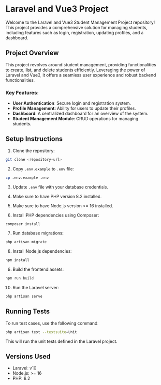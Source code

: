 # Laravel and Vue3 Project

Welcome to the Laravel and Vue3 Student Management Project repository! This project provides a comprehensive solution for managing students, including features such as login, registration, updating profiles, and a dashboard.

## Project Overview

This project revolves around student management, providing functionalities to create, list, and delete students efficiently. Leveraging the power of Laravel and Vue3, it offers a seamless user experience and robust backend functionalities.

### Key Features:

- **User Authentication**: Secure login and registration system.
- **Profile Management**: Ability for users to update their profiles.
- **Dashboard**: A centralized dashboard for an overview of the system.
- **Student Management Module**: CRUD operations for managing students.

## Setup Instructions

1. Clone the repository:

```bash
git clone <repository-url>
```

2. Copy `.env.example` to `.env` file:

```bash
cp .env.example .env
```

3. Update `.env` file with your database credentials.

4. Make sure to have PHP version 8.2 installed.

5. Make sure to have Node.js version >= 16 installed.

6. Install PHP dependencies using Composer:

```bash
composer install
```

7. Run database migrations:

```bash
php artisan migrate
```

8. Install Node.js dependencies:

```bash
npm install
```

9. Build the frontend assets:

```bash
npm run build
```

10. Run the Laravel server:

```bash
php artisan serve
```

## Running Tests

To run test cases, use the following command:

```bash
php artisan test --testsuite=Unit
```

This will run the unit tests defined in the Laravel project.

## Versions Used

- Laravel: v10
- Node.js: >= 16
- PHP: 8.2
